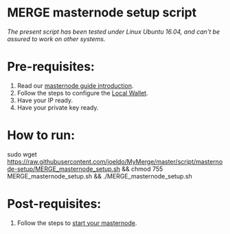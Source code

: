 # MERGE masternode setup script

<i>The present script has been tested under Linux Ubuntu 16.04, and can't be assured to work on other systems.</i>

# Pre-requisites:
1. Read our [masternode guide introduction](https://kb.projectmerge.org/guides/wallet/masternodes#setup-a-merge-masternode).
2. Follow the steps to configure the [Local Wallet](https://kb.projectmerge.org/guides/wallet/masternodes#local-wallet).
3. Have your IP ready.
4. Have your private key ready.

# How to run:
sudo wget https://raw.githubusercontent.com/joeldo/MyMerge/master/script/masternode-setup/MERGE_masternode_setup.sh && chmod 755 MERGE_masternode_setup.sh && ./MERGE_masternode_setup.sh

# Post-requisites:
1. Follow the steps to [start your masternode](https://kb.projectmerge.org/guides/wallet/masternodes#start-your-masternode).
